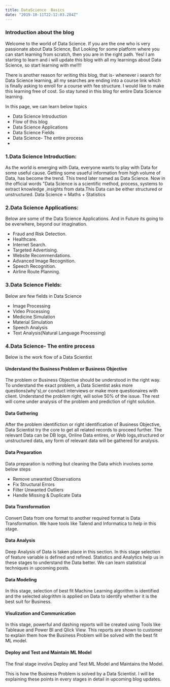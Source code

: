 ```yaml
---
title: DataScience  Basics
date: "2019-10-11T22:12:03.284Z"
---
```


### Introduction about the blog
Welcome to the world of Data Science. If you are the one who is very passionate about Data Science, But Looking for some platform where you can start learning from scratch, then you are in the right path.
Yes! I am starting to learn and i will update this blog with all my learnings about Data Science, so start learning with me!!!!

There is another reason for writing this blog, that is- whenever i search for Data Science learning, all my searches are ending into a course link which is finally asking to enroll for a course with fee structure. I would like to make this learning free of cost. So stay tuned in this blog for entire Data Science learning.

In this page, we can learn below topics
- Data Science Introduction
- Flow of this blog
- Data Science Applications
- Data Science Fields
- Data Science- The entire process 
- 
### 1.Data Science Introduction:
As the world is emerging with Data, everyone wants to play with Data for some useful cause. Getting some usueful information from high volume of Data, has become the trend. This trend later named as Data Science.
Now in the official words "Data Science is a scientific method, process, systems to extract knowledge ,insights from data.This Data can be either structured or unstructured.
Data Science = Maths + Statistics

### 2.Data Science Applications:
Below are some of the Data Science Applications. And in Future its going to be everwhere, beyond our imagination.
- Fraud and Risk Detection.
- Healthcare.
- Internet Search.
- Targeted Advertising.
- Website Recommendations.
- Advanced Image Recognition.
- Speech Recognition.
- Airline Route Planning.

### 3.Data Science Fields:
Below are few fields in Data Science
- Image Processing
- Video Processing
- Medicine Simulation
- Material Simulation
- Speech Analysis
- Text Analysis(Natural Language Processing)

### 4.Data Science- The entire process
Below is the work flow of a Data Scientist
#### Understand the Business Problem or Business Objective
 The problem or Business Objective should be understood in the right way. To understand the exact problem, a Data Scientist asks more questions(why's),or conduct interviews or make more questionaires with client. Understand the problem right, will solve 50% of the issue. The rest will come under analysis of the problem and prediction of right solution.

#### Data Gathering
After the problem identifiction or right identification of Business Objective, Data Scientist try the core to get all related records to proceed further. The relevant Data can be DB logs, Online Data entires, or Web logs,structured or unstructured data, any form of relevant data will be gathered for analysis.

#### Data Preparation
Data preparation is nothing but cleaning the Data which involves some below steps
- Remove unwanted Observations
- Fix Structural Errors
- Filter Unwanted Outliers
- Handle Missing & Duplicate Data

#### Data Transformation
Convert Data from one format to another required format is Data Transformation. We have tools like Talend and Informatica to help in this stage. 
		  
#### Data Analysis 
Deep Analysis of Data is taken place in this section. In this stage selection of feature variable is defined and refined. Statistics and Analytics help us in these stages to understand the Data better. We can learn statistical techniques in upcoming posts. 

#### Data Modeling
In this stage, selection of best fit Machine Learning algorithm is identified and the selected alogrithm is applied on Data to identify whether it is the best suit for Business.

#### Visulization and Communication 
In this stage, powerful and dashing reports will be created using Tools like Tableaue and Power BI and Qlick View. This reports are shown to customer to explain them how the Business Problem will be solved with the best fit ML model.

#### Deploy and Test and Maintain ML Model
The final stage involvs Deploy and Test ML Model and Maintains the Model.

This is how the Business Problem is solved by a Data Scientist. I will be explaining these points in every stages in detail in upcoming blog updates.
